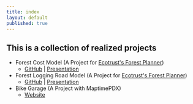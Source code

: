 ```yaml
---
title: index
layout: default
published: true
---
```




## This is a collection of realized projects

- Forest Cost Model (A Project for [Ecotrust's Forest Planner](http://stage.forestplanner.ecotrust.org))
	- [GitHub](https://github.com/ustroetz/cost_model) | [Presentation](http://ustroetz.github.io/CostModel/brownbag.pptx)
- Forest Logging Road Model (A Project for [Ecotrust's Forest Planner](http://stage.forestplanner.ecotrust.org))
	- [GitHub](https://github.com/ustroetz/log-road) | [Presentation](http://ustroetz.github.io/LogRoad)
- Bike Garage (A Project with MaptimePDX)
	- [Website](https://github.com/ustroetz/BikeGarage)

